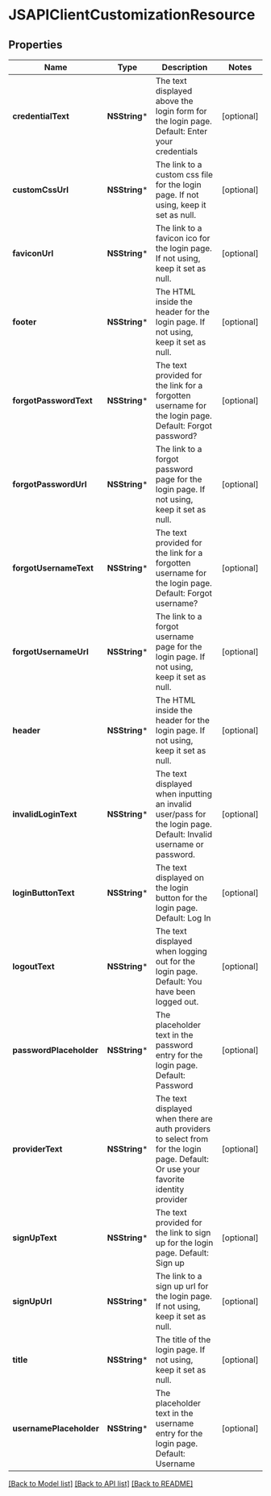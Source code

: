 # JSAPIClientCustomizationResource

## Properties
Name | Type | Description | Notes
------------ | ------------- | ------------- | -------------
**credentialText** | **NSString*** | The text displayed above the login form for the login page.  Default: Enter your credentials | [optional] 
**customCssUrl** | **NSString*** | The link to a custom css file for the login page.  If not using, keep it set as null. | [optional] 
**faviconUrl** | **NSString*** | The link to a favicon ico for the login page.  If not using, keep it set as null. | [optional] 
**footer** | **NSString*** | The HTML inside the header for the login page.  If not using, keep it set as null. | [optional] 
**forgotPasswordText** | **NSString*** | The text provided for the link for a forgotten username for the login page.  Default: Forgot password? | [optional] 
**forgotPasswordUrl** | **NSString*** | The link to a forgot password page for the login page.  If not using, keep it set as null. | [optional] 
**forgotUsernameText** | **NSString*** | The text provided for the link for a forgotten username for the login page.  Default: Forgot username? | [optional] 
**forgotUsernameUrl** | **NSString*** | The link to a forgot username page for the login page.  If not using, keep it set as null. | [optional] 
**header** | **NSString*** | The HTML inside the header for the login page.  If not using, keep it set as null. | [optional] 
**invalidLoginText** | **NSString*** | The text displayed when inputting an invalid user/pass for the login page.  Default: Invalid username or password. | [optional] 
**loginButtonText** | **NSString*** | The text displayed on the login button for the login page.  Default: Log In | [optional] 
**logoutText** | **NSString*** | The text displayed when logging out for the login page.  Default: You have been logged out. | [optional] 
**passwordPlaceholder** | **NSString*** | The placeholder text in the password entry for the login page.  Default: Password | [optional] 
**providerText** | **NSString*** | The text displayed when there are auth providers to select from for the login page.  Default: Or use your favorite identity provider | [optional] 
**signUpText** | **NSString*** | The text provided for the link to sign up for the login page.  Default: Sign up | [optional] 
**signUpUrl** | **NSString*** | The link to a sign up url for the login page.  If not using, keep it set as null. | [optional] 
**title** | **NSString*** | The title of the login page.  If not using, keep it set as null. | [optional] 
**usernamePlaceholder** | **NSString*** | The placeholder text in the username entry for the login page.  Default: Username | [optional] 

[[Back to Model list]](../README.md#documentation-for-models) [[Back to API list]](../README.md#documentation-for-api-endpoints) [[Back to README]](../README.md)



